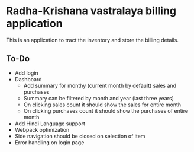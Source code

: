 # Radha-Krishana vastralaya billing application

This is an application to tract the inventory and store the billing details.

## To-Do

- Add login
- Dashboard
  - Add summary for monthy (current month by default) sales and purchases
  - Summary can be filtered by month and year (last three years)
  - On clicking sales count it should show the sales for entire month
  - On clicking purchases count it should show the purchases of entire month
- Add Hindi Language support
- Webpack optimization
- Side navigation should be closed on selection of item
- Error handling on login page
